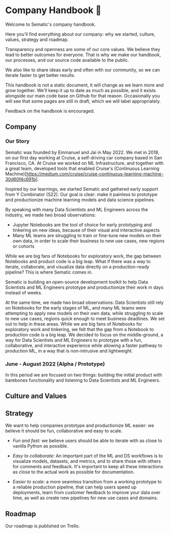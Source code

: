 # Company Handbook 🦊

Welcome to Sematic's company handbook.

Here you'll find everything about our company: why we started, culture, values, strategy and roadmap.

Transparency and openness are some of our core values. We believe they lead to better outcomes for everyone.
That is why we make our handbook, our processes, and our source code available to the public.

We also like to share ideas early and often with our community, so we can iterate faster to get better results. 

This handbook is not a static document, it will change as we learn more and grow together. We'll keep it up to date as much as possible, and it exists alongside our main code base on Github for that reason. Occasionally you will see that some pages are still in draft, which we will label appropriately.

Feedback on the handbook is encouraged.

## Company
### Our Story

Sematic was founded by Emmanuel and Jai in May 2022. We met in 2018, on our first day working at Cruise, a self-driving car company based in San Francisco, CA. At Cruise we worked on ML Infrastructure, and together with a great team, developed tools that enabled Cruise's (Continuous Learning Machine)[https://medium.com/cruise/cruise-continuous-learning-machine-30d60f4c691b].

Inspired by our learnings, we started Sematic and gathered early support from Y Combinator (S22). Our goal is clear: make it painless to prototype and productionize machine learning models and data science pipelines. 

By speaking with many Data Scientists and ML Engineers across the industry, we made two broad observations:

*  Jupyter Notebooks are the tool of choice for early prototyping and tinkering on new ideas, because of their visual and interactive aspects
* Many ML teams are struggling to train or fine-tune new models on their own data, in order to scale their business to new use cases, new regions or cohorts

While we are big fans of Notebooks for exploratory work, the gap between Notebooks and product code is a big leap. What if there was a way to iterate, collaborate, and visualize data directly on a production-ready pipeline? This is where Sematic comes in.

Sematic is building an open-source development toolkit to help Data Scientists and ML Engineers prototype and productionize their work in days instead of weeks.

At the same time, we made two broad observations: Data Scientists still rely on Notebooks for the early stages of ML, and many ML teams were attempting to apply new models on their own data, while struggling to scale to new use cases, regions quick enough to meet business deadlines. We set out to help in these areas. While we are big fans of Notebooks for exploratory work and tinkering, we felt that the gap from a Notebook to production code is a big leap. We decided to focus on the middle-ground, a way for Data Scientists and ML Engineers to prototype with a fun, collaborative, and interactive experience while allowing a faster pathway to production ML, in a way that is non-intrusive and lightweight.

### June - August 2022 (Alpha / Prototype)

In this period we are focused on two things: building the initial product with barebones functionality and listening to Data Scientists and ML Engineers.

## Culture and Values

## Strategy

We want to help companies prototype and productionize ML easier: we believe it should be fun, collaborative and easy to scale.

* *Fun and fast:* we believe users should be able to iterate with as close to vanilla Python as possible.

* *Easy to collaborate:* An important part of the ML and DS workflows is to visualize models, datasets, and metrics, and to share those with others for comments and feedback. It's important to keep all these interactions as close to the actual work as possible for documentation.

* *Easier to scale:* a more seamless transition from a working prototype to a reliable production pipeline, that can help users speed up deployments, learn from customer feedback to improve your data over time, as well as create new pipelines for new use cases and domains.

## Roadmap
Our roadmap is published on Trello.
